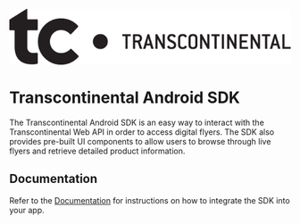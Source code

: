 ![imageinfo](./logo.png)

# Transcontinental Android SDK

The Transcontinental Android SDK is an easy way to interact with the Transcontinental Web API in order to access digital flyers. The SDK also provides pre-built UI components to allow users to browse through live flyers and retrieve detailed product information.

## Documentation 

Refer to the [Documentation]() for instructions on how to integrate the SDK into your app.
